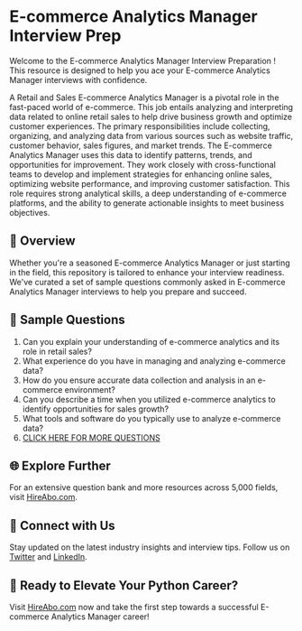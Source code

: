 # E-commerce Analytics Manager Interview Prep

Welcome to the E-commerce Analytics Manager Interview Preparation ! This resource is designed to help you ace your E-commerce Analytics Manager interviews with confidence.

A Retail and Sales E-commerce Analytics Manager is a pivotal role in the fast-paced world of e-commerce. This job entails analyzing and interpreting data related to online retail sales to help drive business growth and optimize customer experiences. The primary responsibilities include collecting, organizing, and analyzing data from various sources such as website traffic, customer behavior, sales figures, and market trends. The E-commerce Analytics Manager uses this data to identify patterns, trends, and opportunities for improvement. They work closely with cross-functional teams to develop and implement strategies for enhancing online sales, optimizing website performance, and improving customer satisfaction. This role requires strong analytical skills, a deep understanding of e-commerce platforms, and the ability to generate actionable insights to meet business objectives.

## 🚀 Overview

Whether you're a seasoned E-commerce Analytics Manager or just starting in the field, this repository is tailored to enhance your interview readiness. We've curated a set of sample questions commonly asked in E-commerce Analytics Manager interviews to help you prepare and succeed.

## 📝 Sample Questions

1. Can you explain your understanding of e-commerce analytics and its role in retail sales?
2. What experience do you have in managing and analyzing e-commerce data?
3. How do you ensure accurate data collection and analysis in an e-commerce environment?
4. Can you describe a time when you utilized e-commerce analytics to identify opportunities for sales growth?
5. What tools and software do you typically use to analyze e-commerce data?
6. [CLICK HERE FOR MORE QUESTIONS](https://hireabo.com/job/22_2_16/Ecommerce%20Analytics%20Manager)

## 🌐 Explore Further

For an extensive question bank and more resources across 5,000 fields, visit [HireAbo.com](https://www.hireabo.com).

## 📱 Connect with Us

Stay updated on the latest industry insights and interview tips. Follow us on [Twitter](https://twitter.com/hireabo) and [LinkedIn](https://www.linkedin.com/in/hire-abo-3609972a8/).

## 🚀 Ready to Elevate Your Python Career?

Visit [HireAbo.com](https://www.hireabo.com) now and take the first step towards a successful E-commerce Analytics Manager career!